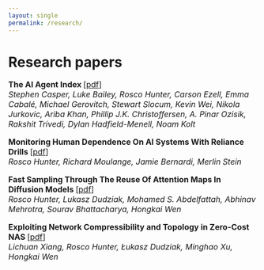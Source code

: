```yaml
---
layout: single
permalink: /research/
---
```

<h1>Research papers</h1>
<p style="font-size: 16px;"><b>The AI Agent Index </b> [<a href="https://arxiv.org/pdf/2502.01635">pdf</a>]<br>
<em>Stephen Casper, Luke Bailey, Rosco Hunter, Carson Ezell, Emma Cabalé, Michael Gerovitch, Stewart Slocum, Kevin Wei, Nikola Jurkovic, Ariba Khan, Phillip J.K. Christoffersen, A. Pinar Ozisik, Rakshit Trivedi, Dylan Hadfield-Menell, Noam Kolt</em><br>

<p style="font-size: 16px;"><b>Monitoring Human Dependence On AI Systems With Reliance Drills </b> [<a href="https://arxiv.org/pdf/2409.14055">pdf</a>]<br>
<em>Rosco Hunter, Richard Moulange, Jamie Bernardi, Merlin Stein</em><br>
  
<p style="font-size: 16px;"><b>Fast Sampling Through The Reuse Of Attention Maps In Diffusion Models </b> [<a href="https://arxiv.org/pdf/2401.01008">pdf</a>]<br>
<em>Rosco Hunter, Lukasz Dudziak, Mohamed S. Abdelfattah, Abhinav Mehrotra, Sourav Bhattacharya, Hongkai Wen</em><br>

<p style="font-size: 16px;"><b>Exploiting Network Compressibility and Topology in Zero-Cost NAS </b> [<a href="../ZC_NAS.pdf">pdf</a>]<br>
<em>Lichuan Xiang, Rosco Hunter, Łukasz Dudziak, Minghao Xu, Hongkai Wen</em><br>






  
  
  


